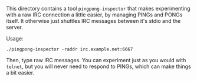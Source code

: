 This directory contains a tool `pingpong-inspector` that makes
experimenting with a raw IRC connection a little easier, by
managing PINGs and PONGs itself. It otherwise just shuttles
IRC messages between it's stdio and the server.

Usage:

    ./pingpong-inspector -raddr irc.example.net:6667

Then, type raw IRC messages. You can experiment just as you would with
`telnet`, but you will never need to respond to PINGs, which can make
things a bit easier.
